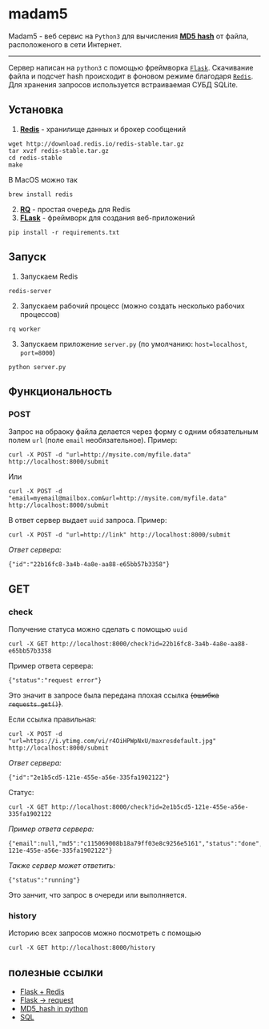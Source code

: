 # madam5
Madam5 - веб сервис на `Python3` для вычисления [**MD5 hash**](https://ru.wikipedia.org/wiki/MD5) от файла, расположеного в сети Интернет. 

---
Сервер написан на `python3` с помощью фреймворка [`Flask`](http://flask.pocoo.org). 
Скачивание файла и подсчет hash происходит в фоновом режиме благодаря [`Redis`](https://redis.io/topics/quickstart).
Для хранения запросов используется встраиваемая СУБД SQLite. 


## Установка
1. [**Redis**](https://redis.io/topics/quickstart) - хранилище данных и брокер сообщений
```
wget http://download.redis.io/redis-stable.tar.gz
tar xvzf redis-stable.tar.gz
cd redis-stable
make
```

В MacOS можно так
```
brew install redis
```

2. [**RQ**](https://python-rq.org) - простая очередь для Redis  
3. [**FLask**](http://flask.pocoo.org) - фреймворк для создания веб-приложений
```
pip install -r requirements.txt
```

## Запуск

1. Запускаем Redis
```
redis-server
```
2. Запускаем рабочий процесс (можно создать несколько рабочих процессов)
```
rq worker
```
3. Запускаем приложение `server.py` (по умолчанию: `host=localhost`, `port=8000`)
```
python server.py
```

## Функциональность 

### POST
Запрос на обраоку файла делается через форму с одним обязательным полем `url` (поле `email` необязательное). Пример:
```
curl -X POST -d "url=http://mysite.com/myfile.data" http://localhost:8000/submit
```
Или
```
curl -X POST -d "email=myemail@mailbox.com&url=http://mysite.com/myfile.data" http://localhost:8000/submit
```
В ответ сервер выдает `uuid` запроса. Пример:
```
curl -X POST -d "url=http://link" http://localhost:8000/submit
```
*Ответ сервера:*
```
{"id":"22b16fc8-3a4b-4a8e-aa88-e65bb57b3358"}
```
## GET 

### check
Получение статуса можно сделать с помощью `uuid`
```
curl -X GET http://localhost:8000/check?id=22b16fc8-3a4b-4a8e-aa88-e65bb57b3358
```
Пример ответа сервера:
```
{"status":"request error"}
```
Это значит в запросе была передана плохая ссылка ~~(ошибка `requests.get()`)~~.

Если ссылка правильная:
```
curl -X POST -d "url=https://i.ytimg.com/vi/r4OiHPWpNxU/maxresdefault.jpg" http://localhost:8000/submit
```
*Ответ сервера:*
```
{"id":"2e1b5cd5-121e-455e-a56e-335fa1902122"}
```
Статус:
```
curl -X GET http://localhost:8000/check?id=2e1b5cd5-121e-455e-a56e-335fa1902122
```
*Пример ответа сервера:*
```
{"email":null,"md5":"c115069008b18a79ff03e8c9256e5161","status":"done","url":"https://i.ytimg.com/vi/r4OiHPWpNxU/maxresdefault.jpg","uuid":"2e1b5cd5-121e-455e-a56e-335fa1902122"}
```
*Также сервер может ответить:*
```
{"status":"running"}
```
Это занчит, что запрос в очереди или выполняется. 


### history 
Историю всех запросов можно посмотреть с помощью 
```
curl -X GET http://localhost:8000/history
```

## полезные ссылки
* [Flask + Redis](https://habr.com/en/post/307140/)
* [Flask -> request](http://flask.pocoo.org/docs/0.12/api/?highlight=request#flask.request)
* [MD5_hash in python](https://stackoverflow.com/questions/49958006/python-3-create-md5-hash)
* [SQL](https://www.w3schools.com/sql/sql_datatypes.asp)
